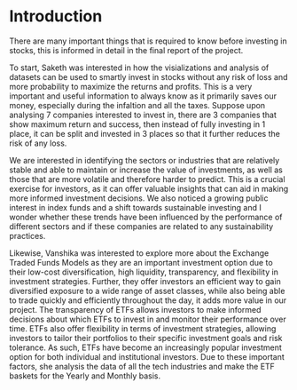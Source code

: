# Introduction

There are many important things that is required to know before investing in stocks, this is informed in detail in the final report of the project. 

To start, Saketh was interested in how the visializations and analysis of datasets can be used to smartly invest in stocks without any risk of loss and more probability to maximize the returns and profits. This is a very important and useful information to always know as it primarily saves our money, especially during the infaltion and all the taxes. Suppose upon analysing 7 companies interested to invest in, there are 3 companies that show maximum return and success, then instead of fully investing in 1 place, it can be split and invested in 3 places so that it further reduces the risk of any loss.   

We are interested in identifying the sectors or industries that are relatively stable and able to maintain or increase the value of investments, as well as those that are more volatile and therefore harder to predict. This is a crucial exercise for investors, as it can offer valuable insights that can aid in making more informed investment decisions.
We also noticed a growing public interest in index funds and a shift towards sustainable investing and I wonder whether these trends have been influenced by the performance of different sectors and if these companies are related to any sustainability practices.

Likewise, Vanshika was interested to explore more about the Exchange Traded Funds  Models as they are an important investment option due to their low-cost diversification, high liquidity, transparency, and flexibility in investment strategies. Further, they offer investors an efficient way to gain diversified exposure to a wide range of asset classes, while also being able to trade quickly and efficiently throughout the day, it adds more value in our project. The transparency of ETFs allows investors to make informed decisions about which ETFs to invest in and monitor their performance over time. ETFs also offer flexibility in terms of investment strategies, allowing investors to tailor their portfolios to their specific investment goals and risk tolerance. As such, ETFs have become an increasingly popular investment option for both individual and institutional investors. Due to these important factors, she analysis the data of all the tech industries and make the ETF baskets for the Yearly and Monthly basis.
